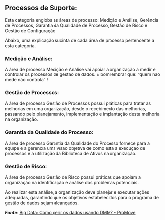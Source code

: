 
## Processos de Suporte:
Esta categoria engloba as áreas de processo: Medição e Análise, Gerência de Processos, Garantia da Qualidade de Processo, Gestão de Risco e Gestão de Configuração

Abaixo, uma explicação sucinta de cada área de processo pertencente a esta categoria.

### Medição e Análise:
A área de processo Medição e Análise vai apoiar a organização a medir e controlar os processos de gestão de dados. É bom lembrar que: “quem não mede não controla” !

### Gestão de Processos:
A área de processo Gestão de Processos possui práticas para tratar as melhorias em uma organização, desde o recebimento das melhorias, passando pelo planejamento, implementação e implantação desta melhoria na organização.

### Garantia da Qualidade do Processo:
A área de processo Garantia da Qualidade do Processo fornece para a equipe e a gerência uma visão objetiva de como está a execução de processos e a utilização da Biblioteca de Ativos na organização.

### Gestão de Risco:
A área de processo Gestão de Risco possui práticas que apoiam a organização na identificação e análise dos problemas potenciais.

Ao realizar esta análise, a organização deve planejar e executar ações adequadas, garantindo que os objetivos estabelecidos para o programa de gestão de dados sejam alcançados.

***Fonte***: 
[Big Data: Como gerir os dados usando DMM? - ProMove](https://promovesolucoes.com/tudo-o-que-voce-precisa-saber-para-gerir-dados-big-data-usando-dmm/)
